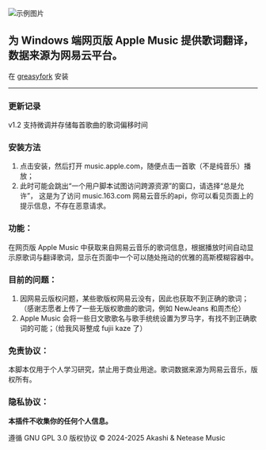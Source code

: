 ![示例图片](https://mono.imakashi.eu.org/opensource/github-amlenhancer1.1.webp "View")
## 为 Windows 端网页版 Apple Music 提供歌词翻译，数据来源为网易云平台。
在 [greasyfork](https://greasyfork.org/zh-CN/scripts/493948-apple-music-%E6%AD%8C%E8%AF%8D%E5%A2%9E%E5%BC%BA) 安装

***
### 更新记录
v1.2 支持微调并存储每首歌曲的歌词偏移时间

### 安装方法
1. 点击安装，然后打开 music.apple.com，随便点击一首歌（不是纯音乐）播放；
2. 此时可能会跳出“一个用户脚本试图访问跨源资源”的窗口，请选择“总是允许”，
这是为了访问 music.163.com 网易云音乐的api，你可以看见页面上的提示信息，不存在恶意请求。

### 功能：
在网页版 Apple Music 中获取来自网易云音乐的歌词信息，根据播放时间自动显示原歌词与翻译歌词，显示在页面中一个可以随处拖动的优雅的高斯模糊容器中。

### 目前的问题：
1. 因网易云版权问题，某些歌版权网易云没有，因此也获取不到正确的歌词；（感谢志愿者上传了一些无版权歌曲的歌词，例如 NewJeans 和周杰伦）
2. Apple Music 会将一些日文歌歌名与歌手统统设置为罗马字，有找不到正确歌词的可能；（给我风哥整成 fujii kaze 了）

### 免责协议：
本脚本仅用于个人学习研究，禁止用于商业用途。歌词数据来源为网易云音乐，版权所有。

### 隐私协议：
**本插件不收集你的任何个人信息。**

遵循 GNU GPL 3.0 版权协议
&copy; 2024-2025 Akashi & Netease Music
